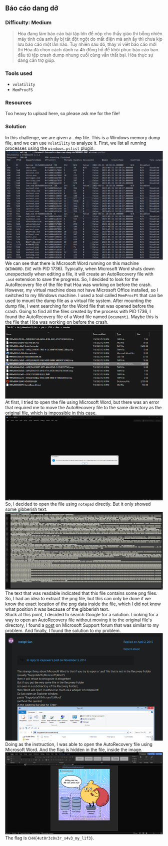 ## Báo cáo dang dở
### Difficulty: Medium
> Hòa đang làm báo cáo bài tập lớn để nộp cho thầy giáo thì bỗng nhiên máy tính của anh ấy bị tắt đột ngột do mất điện mà anh ấy thì chưa kịp lưu báo cáo một lần nào. Tuy nhiên sau đó, thay vì viết báo cáo mới thì Hòa đã chọn cách dành ra 4h đồng hồ để khôi phục báo cáo ban đầu từ tệp crash dump nhưng cuối cùng vẫn thất bại. Hòa thực sự đang cần trợ giúp.  
### Tools used
- `volatility`
- `MemProcFS`
### Resources
Too heavy to upload here, so please ask me for the file!
### Solution
In this challenge, we are given a `.dmp` file. This is a Windows memory dump file, and we can use `Volatility` to analyze it. First, we list all running processes using the `windows.pslist` plugin.  
![0.png](./resources/images/0.png)  
We can see that there is Microsoft Word running on this machine (`WINWORD.EXE` with PID 1736). Typically, when Microsoft Word shuts down unexpectedly when editing a file, it will create an AutoRecovery file with `.asd` extension to save the progress. So, I decided to look for the AutoRecovery file of the file that Hòa was working on before the crash.  
However, my virtual machine does not have Microsoft Office installed, so I switched to my Windows machine. I used a tool called `MemProcFS` that can be used to mount the dump file as a virtual file system. After mounting the dump file, I went searching for the Word file that was opened before the crash. Going to find all the files created by the process with PID 1736, I found the AutoRecovery file of a Word file named `Document1`. Maybe this is the file that Hòa was working on before the crash.  
![1.png](./resources/images/1.png)  
At first, I tried to open the file using Microsoft Word, but there was an error that required me to move the AutoRecovery file to the same directory as the original file, which is impossible in this case.  
![2.png](./resources/images/2.png)  
So, I decided to open the file using `notepad` directly. But it only showed some gibberish text.  
![3.png](./resources/images/3.png)  
The text that was readable indicated that this file contains some png files. So, I had an idea to extract the png file, but this can only be done if we know the exact location of the png data inside the file, which I did not know what position it was because of the gibberish text.  
Stuck at this point, I decided to search Google for a solution. Looking for a way to open an AutoRecovery file without moving it to the original file's directory, I found a [post](https://answers.microsoft.com/en-us/windows/forum/all/converting-asd-back-to-word-possible-help/4cef1089-bed6-4f24-b911-c6d023f08c80) on Microsoft Support forum that was similar to my problem. And finally, I found the solution to my problem.  
![4.png](./resources/images/4.png)  
Doing as the instruction, I was able to open the AutoRecovery file using Microsoft Word. And the flag is hidden in the file, inside the image.  
![5.png](./resources/images/5.png)  
The flag is `CHH{4ut0r3c0v3r_s4v3_my_l1f3}`.
